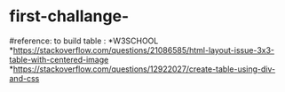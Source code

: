 # first-challange-
#reference: 
to build table :
*W3SCHOOL
*https://stackoverflow.com/questions/21086585/html-layout-issue-3x3-table-with-centered-image
*https://stackoverflow.com/questions/12922027/create-table-using-div-and-css
